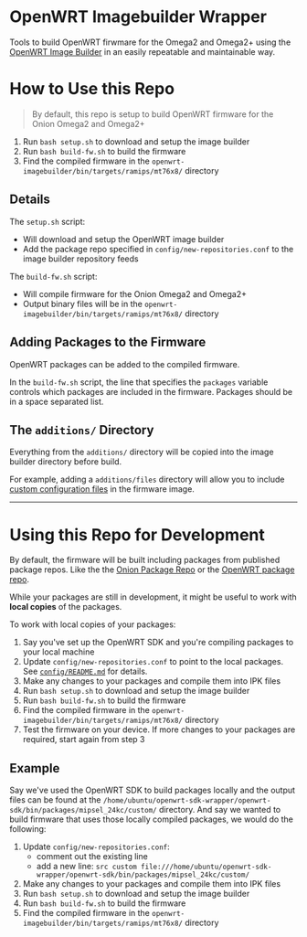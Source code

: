 # OpenWRT Imagebuilder Wrapper

Tools to build OpenWRT firwmare for the Omega2 and Omega2+ using the [OpenWRT Image Builder](https://openwrt.org/docs/guide-user/additional-software/imagebuilder) in an easily repeatable and maintainable way.

# How to Use this Repo

> By default, this repo is setup to build OpenWRT firmware for the Onion Omega2 and Omega2+

1. Run `bash setup.sh` to download and setup the image builder
2. Run `bash build-fw.sh` to build the firmware
3. Find the compiled firmware in the `openwrt-imagebuilder/bin/targets/ramips/mt76x8/` directory

## Details

The `setup.sh` script:

- Will download and setup the OpenWRT image builder
- Add the package repo specified in `config/new-repositories.conf` to the image builder repository feeds
 
The `build-fw.sh` script:

- Will compile firmware for the Onion Omega2 and Omega2+
- Output binary files will be in the `openwrt-imagebuilder/bin/targets/ramips/mt76x8/` directory

## Adding Packages to the Firmware

OpenWRT packages can be added to the compiled firmware. 

In the `build-fw.sh` script, the line that specifies the `packages` variable controls which packages are included in the firmware. Packages should be in a space separated list.

## The `additions/` Directory

Everything from the `additions/` directory will be copied into the image builder directory before build. 

For example, adding a `additions/files` directory will allow you to include [custom configuration files](https://openwrt.org/docs/guide-developer/toolchain/use-buildsystem#custom_files) in the firmware image.

---

# Using this Repo for Development

By default, the firmware will be built including packages from published package repos. Like the the [Onion Package Repo](http://repo.onioniot.com/omega2/packages/onion/) or the [OpenWRT package repo](https://downloads.openwrt.org/releases/22.03.2/targets/ramips/mt76x8/packages/).

While your packages are still in development, it might be useful to work with **local copies** of the packages.

To work with local copies of your packages:

1. Say you've set up the OpenWRT SDK and you're compiling packages to your local machine
2. Update `config/new-repositories.conf` to point to the local packages. See [`config/README.md`](./config/README.md) for details.
3. Make any changes to your packages and compile them into IPK files
4. Run `bash setup.sh` to download and setup the image builder
5. Run `bash build-fw.sh` to build the firmware
6. Find the compiled firmware in the `openwrt-imagebuilder/bin/targets/ramips/mt76x8/` directory
7. Test the firmware on your device. If more changes to your packages are required, start again from step 3


## Example

Say we've used the OpenWRT SDK to build packages locally and the output files can be found at the `/home/ubuntu/openwrt-sdk-wrapper/openwrt-sdk/bin/packages/mipsel_24kc/custom/` directory.
And say we wanted to build firmware that uses those locally compiled packages, we would do the following:

1. Update `config/new-repositories.conf`:
    * comment out the existing line
    * add a new line: `src custom file:///home/ubuntu/openwrt-sdk-wrapper/openwrt-sdk/bin/packages/mipsel_24kc/custom/`
2. Make any changes to your packages and compile them into IPK files
3. Run `bash setup.sh` to download and setup the image builder
4. Run `bash build-fw.sh` to build the firmware
5. Find the compiled firmware in the `openwrt-imagebuilder/bin/targets/ramips/mt76x8/` directory

